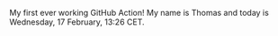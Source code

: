 My first ever working GitHub Action!
My name is Thomas and today is Wednesday, 17 February, 13:26 CET. 
